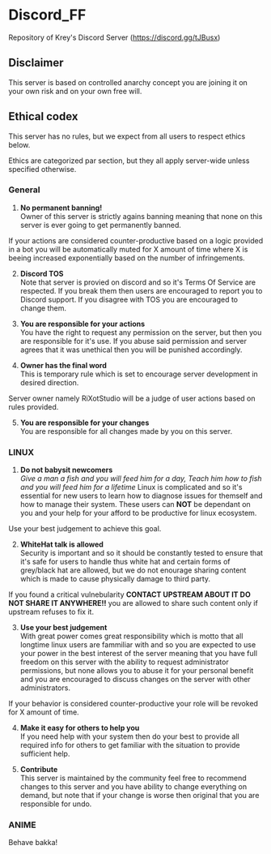 # Discord_FF
Repository of Krey's Discord Server (https://discord.gg/tJBusx)

## Disclaimer
This server is based on controlled anarchy concept you are joining it on your own risk and on your own free will.

## Ethical codex
This server has no rules, but we expect from all users to respect ethics below. 

Ethics are categorized par section, but they all apply server-wide unless specified otherwise.

### General
1. **No permanent banning!**<br> 
Owner of this server is strictly agains banning meaning that none on this server is ever going to get permanently banned.

If your actions are considered counter-productive based on a logic provided in a bot you will be automatically muted for X amount of time where X is beeing increased exponentially based on the number of infringements.

2. **Discord TOS**<br>
Note that server is provied on discord and so it's Terms Of Service are respected. If you break them then users are encouraged to report you to Discord support. If you disagree with TOS you are encouraged to change them.

3. **You are responsible for your actions**<br>
You have the right to request any permission on the server, but then you are responsible for it's use. If you abuse said permission and server agrees that it was unethical then you will be punished accordingly.

4. **Owner has the final word**<br>
This is temporary rule which is set to encourage server development in desired direction.

Server owner namely RiXotStudio will be a judge of user actions based on rules provided.

5. **You are responsible for your changes**<br>
You are responsible for all changes made by you on this server.

### LINUX
1. **Do not babysit newcomers**<br> 
*Give a man a fish and you will feed him for a day, Teach him how to fish and you will feed him for a lifetime*
Linux is complicated and so it's essential for new users to learn how to diagnose issues for themself and how to manage their system. These users can **NOT** be dependant on you and your help for your afford to be productive for linux ecosystem.

Use your best judgement to achieve this goal.

2. **WhiteHat talk is allowed**<br>
Security is important and so it should be constantly tested to ensure that it's safe for users to handle thus white hat and certain forms of grey/black hat are allowed, but we do not enourage sharing content which is made to cause physically damage to third party.

If you found a critical vulnebularity **CONTACT UPSTREAM ABOUT IT DO NOT SHARE IT ANYWHERE!!** you are allowed to share such content only if upstream refuses to fix it.

3. **Use your best judgement**<br>
With great power comes great responsibility which is motto that all longtime linux users are fammiliar with and so you are expected to use your power in the best interest of the server meaning that you have full freedom on this server with the ability to request administrator permissions, but none allows you to abuse it for your personal benefit and you are encouraged to discuss changes on the server with other administrators.

If your behavior is considered counter-productive your role will be revoked for X amount of time.

4. **Make it easy for others to help you**<br>
If you need help with your system then do your best to provide all required info for others to get familiar with the situation to provide sufficient help.

5. **Contribute**<br>
This server is maintained by the community feel free to recommend changes to this server and you have ability to change everything on demand, but note that if your change is worse then original that you are responsible for undo.

### ANIME
Behave bakka!
